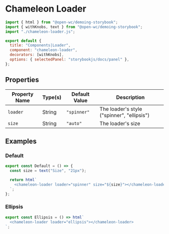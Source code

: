 # Chameleon Loader

```js script
import { html } from "@open-wc/demoing-storybook";
import { withKnobs, text } from "@open-wc/demoing-storybook";
import "./chameleon-loader.js";

export default {
  title: "Components|Loader",
  component: "chameleon-loader",
  decorators: [withKnobs],
  options: { selectedPanel: "storybookjs/docs/panel" },
};
```

## Properties

| Property Name | Type(s) | Default Value | Description                                |
| ------------- | ------- | ------------- | ------------------------------------------ |
| `loader`      | String  | `"spinner"`   | The loader's style ("spinner", "ellipsis") |
| `size`        | String  | `"auto"`      | The loader's size                          |

## Examples

### Default

```js preview-story
export const Default = () => {
  const size = text("Size", "21px");

  return html`
    <chameleon-loader loader="spinner" size="${size}"></chameleon-loader>
  `;
};
```

### Ellipsis

```js preview-story
export const Ellipsis = () => html`
  <chameleon-loader loader="ellipsis"></chameleon-loader>
`;
```
